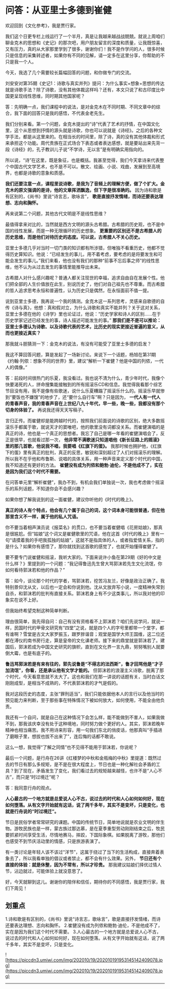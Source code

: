 # 问答：从亚里士多德到崔健

欢迎回到《文化参考》，我是贾行家。

我们这个日更专栏上线运行了一个半月，真是让我越来越战战兢兢。就说上周咱们聊金克木的思想和《史记》的那次吧，用户朋友留言的深度和质量，让我既惊喜，又有压力，真的从大家那里学到了很多，谢谢你们！我不是作学问的人，很多时候只是信息的采集转述者，如果你有不同的见解，请一定多在这里分享，你帮助的不只是我一个人。

今天，我选了几个需要较长篇幅回答的问题，和你做专门的交流。

刘安安对第35期《史记1：诗歌与真实并列》提问：为什么事实+想象+思想的传达就是诗歌手法？除了诗歌，没有其他体裁这样吗？还有，本文只说了和古印度比中国更呈现线性思维，同时期其他国家呢？

答：先明确一点，我们课程中的说法，是对金克木在不同时期、不同文章中的综合，我下面的回答只是我的感悟，不代表金老先生。

我们分别来看。第一个问题，金克木提出的“诗”代表了艺术的抒情，在中国文化里，这个从思想到抒情的源头就是诗歌，你也可以说就是《诗经》。之后的各种文学手法，都是从这里来的。在相当长的时间里，除了诗，真的没有其他体裁和形式来承担这个功能。周代贵族在正式场合下表态或者表达感想，就是要站出来先背一段《诗经》的，孔子教训儿子说“不学诗，无以言”是有明确实用指向的。

所以说，“诗”在这里，既是象征，也是概括。我甚至觉得，我们今天拿诗来代表整个中国古代文学艺术，也不是不可以。散文、绘画、小说、戏曲，发展到至高境界，也都是诗歌的意象和质感。

 **我们还要注意一点，课程里说诗歌，是我为了音频上的理解方便，做了个扩大。金克木的原文强调的是诗，他的文章挥洒飘逸，但下字是很准确的。** 因为诗和歌是有区别的，《尚书》里说“诗言志，歌咏言”， **歌是直接抒发情绪，而诗还要表达理想、志向和胸怀。**

再来说第二个问题，其他古代文明是不是线性思维？

最值得拿来对比的，当然就是西方文明的源头古希腊。古希腊的历史观，也不是中国的线性发展，而是一种无限循环的历史想象。 **更重要的区别还不是古希腊人的历史思维，而是他们对待历史的态度。可以说，古希腊人不关心历史。**

亚里士多德几乎对当时一切门类的知识都有所涉猎，但唯独不看重历史，他都不觉得历史算知识。他说：“已经发生的事儿，用不着考虑，要考虑的是将要发生和可能会发生的事儿。”我们来看，他也没有我们的那种“前事不忘后事之师”的线性思维，他不认为从过去发生的事情里能推导出未来。

古希腊人对什么感兴趣呢？普通人都关注现世的幸福，追求自由自在发展个性。他们把全部的人生价值放在此生，别说历史了，他们对自己祖先也不尊重。而古希腊的哲人追求思考永恒和普遍性，认为历史只是偶然，在永恒面前不值一提。

说到亚里士多德，我再说一个我的猜测。金克木这一系列思考，灵感来自歌德的自传《诗与真》，他想：真和假对立，为什么诗歌和真实不能并列？关于这对关系，亚里士多德在他的《诗学》里也论证过，他说：“历史学家和诗人的区别……在于历史学家记述已经发生的事，诗人描述可能发生的事。” **那我们是不是可以推论：亚里士多德认为诗歌、以及诗歌代表的艺术，比历史的现实更接近普遍的意义，从而也更接近真实？**

那我就斗胆猜测一下：金克木的说法，有没有可能受了亚里士多德的启发？

我这不算回答问题，算是发起了一场新讨论。来说下一个话题，杨旭在第31期《约翰·列侬：想象不同的世界》里，建议“解析一下崔健？他是中国的列侬，一代人的偶像。”

答：前段时间很热门的乐夏，我没看过。我也说不清为什么，青少年时代，我像个快要渴死的人，拼命搜集能接触到的所有摇滚乐CD和信息。我觉得我看那个综艺节目没有用，我不是像有些歌迷，说什么乐夏糟蹋了摇滚乐什么的。摇滚乐早就惨到“要饭也不嫌馊”的地步了，还“要什么自行车”啊？只是因为， **一代人有一代人的青春声音，我的青春声音在上世纪八九十年代，早一些，晚一些，我都没有那个切身的体验了。** 再说我还得天天写稿子。

言归正传。而崔健却是能跨越时代的，按照我们前面说的诗歌的区别，绝大多数摇滚乐手都属于歌，就说天才的窦唯吧，他的歌里没有词都没关系。而崔健演唱的是真正的诗，他也是一个真正的思想者。我忘了自己是哪一年看的崔健演唱会了，反正是很早，也就看过那一次， **他非常不满歌迷只知道唱他《新长征路上的摇滚》里的那几首歌，他说我不唱，我要唱《红旗下的蛋》。** 我那时候也拥护他，《红旗下的蛋》里有真正的批判，真正的反思，敏锐和深刻超过了人们对摇滚乐的理解。所以我不在乎他和布鲁斯、说唱的具体关系，用一种声音来定义那个时代的中国，我不知道还有更好的方法。 **崔健没有成为列侬和鲍勃·迪伦，不是他成不了，实在是因为我们这个时代不需要。**

在问答单元里“解析崔健”，我办不到，有机会我们单独说一次，我也考虑做个摇滚乐的系列话题，不知道你会不会感兴趣？

如果你想了解我说到的这一面崔健，建议你听他的《时代的晚上》。

 **真正的诗人有个特点，他会有几个属于自己的词，这个词本身可能很普通，但在他那里含义不一样，属于他的私人咒语。**

你不要当着相声演员说《报菜名》的贯口，也不要当着崔健唱《花房姑娘》，那真是很尴尬。但“姑娘”这个词又是崔健歌里的咒语，他在这首《时代的晚上》里有一句“请摸着我的手吧我孤独的姑娘”，这就不是指具体的人，或者指爱情关系，指的是什么？如果你有感悟了，那你就找到这首歌的感觉了，也就开始懂得崔健了。

要不要专门说崔健和摇滚，我听大家的。下面来说许小鱼在第29期《好的中文是什么样？》里提到的一个问题：“我记得鲁迅先生曾大骂郭沫若先生文化流氓，你如何看待郭沫若和他的作品？”

答：如今，谈论那个时代的学者，骂郭沫若，挖苦冯友兰，好像是政治正确了。我特别景仰沈从文，以后也一定会和你说到他。沈从文放弃写小说，一度精神失常到自杀，和郭沫若的批判有直接关系。郭沫若身上有不少这类事儿，所以我对他的印象实在说不上好。

但我始终希望克制这种简单判断。

理由很简单，我先得自问：自己有没有资格看不上郭沫若？咱们先说学问，就说一样，民国时代的甲骨文研究有“四堂”之说，就是四个人的字号里都带一个堂字，都有谁啊？雪堂是古文大家罗振玉，跟罗胖谐音；观堂是国学大师王国维，这二位还都在溥仪的南书房行走，算是皇帝的文化课老师。接下来的鼎堂就是郭沫若了。建国后，郭沫若成为中国文史研究的旗帜，直到在文化界一言九鼎，努努嘴别人就要倒大霉，也是有底子的。

 **鲁迅骂郭沫若是有来有往的，郭先说鲁是“不得志的法西斯”，鲁才回骂他是“才子加流氓”，你看，还是承认他有文学才能的。** 但郭沫若的浪漫主义诗歌，脱离了那个时代，今天看意思就不太大了。这也和我们在那一讲说的话题有关，当时白话文刚刚成型，是相当不成熟的，不代表郭沫若的才气是假的。

我对这段历史的态度，主张“罪刑适当”，我们只能依据他本人的言行以及他当时的预见能力来判断，至于那些事在特殊情况下被如何放大，如何使用，不能全由他负责。

我还有一个自问，就是自己在这种情况下会怎么样，能不能做到不害人，如果我做不到，那我该庆幸没有处于这种境地，同时努力做个更好的人。其实，郭沫若晚年精神也相当痛苦。我不用诗来形容，用一句我们东北的俏皮话，他那真叫“手插进了磨眼子里，想拔也拔不出来了”，连后悔的话都不敢说。

这么一想，我觉得“了解之同情”也不见得不能用于郭沫若，你说呢？

最后一个问题，是行舟在26讲《红楼梦的中秋和金瓶梅的中秋》里提道：既然过去的节日有那么多规矩，是不是在很大程度上，节日也是一种化解社会矛盾的工具？到了现在，矛盾发生了变化，我们看过去的规矩越来越怪，也许不是“人心不古”，而只是“时过境迁”呢？

答：我同意行舟的观点。

 **人心最古的一个地方就是总爱说人心不古，说过去的时代和人心如何如何好，现在如何堕落。从有文字开始就有这话，说了两千多年，其实不是变坏，只是变化，也就是行舟说的“时过境迁”。**

节日是民俗学者常常研究的课题。中国的传统节日，简单地说就是农业文明的伴生物。游牧民族也是一样，蒙古族过那达慕，是在夏季重型劳动刚刚结束之后，牧民要抓紧时间享受生活，尽情地赛马，摔跤，下国际象棋。如果脱离了游牧，那他们也感受不到节庆活动里的情感，只是旅游表演了。

有一类讨论是年轻人该不该过“洋节”，这属于绕过了当下的生活构成，直接奔着表象去了，所以我看单独的倡议或者禁止，都不会有什么效果。另外， **节日还有个直接的体验：就是休整，因为不常有，所以才珍贵。** 那我建议姑娘们择优过情人节，沾边就过，可能体验上就没意思了。

好，今天就聊到这儿。谢谢你的陪伴和信任，期待你的不同感悟，我是贾行家，我们下周见！

## 划重点

1.诗和歌是有区别的，《尚书》里说“诗言志，歌咏言”，歌是直接抒发情绪，而诗还要表达理想、志向和胸怀。
2.崔健没有成为列侬和鲍勃·迪伦，不是他成不了，实在是因为我们这个时代不需要。
3.人心最古的一个地方就是总爱说人心不古，说过去的时代和人心如何如何好，现在如何堕落。从有文字开始就有这话，说了两千多年，其实不是变坏，只是变化。

![https://piccdn3.umiwi.com/img/202010/19/202010191953145142409078.jpg](https://piccdn3.umiwi.com/img/202010/19/202010191953145142409078.jpg)

---
